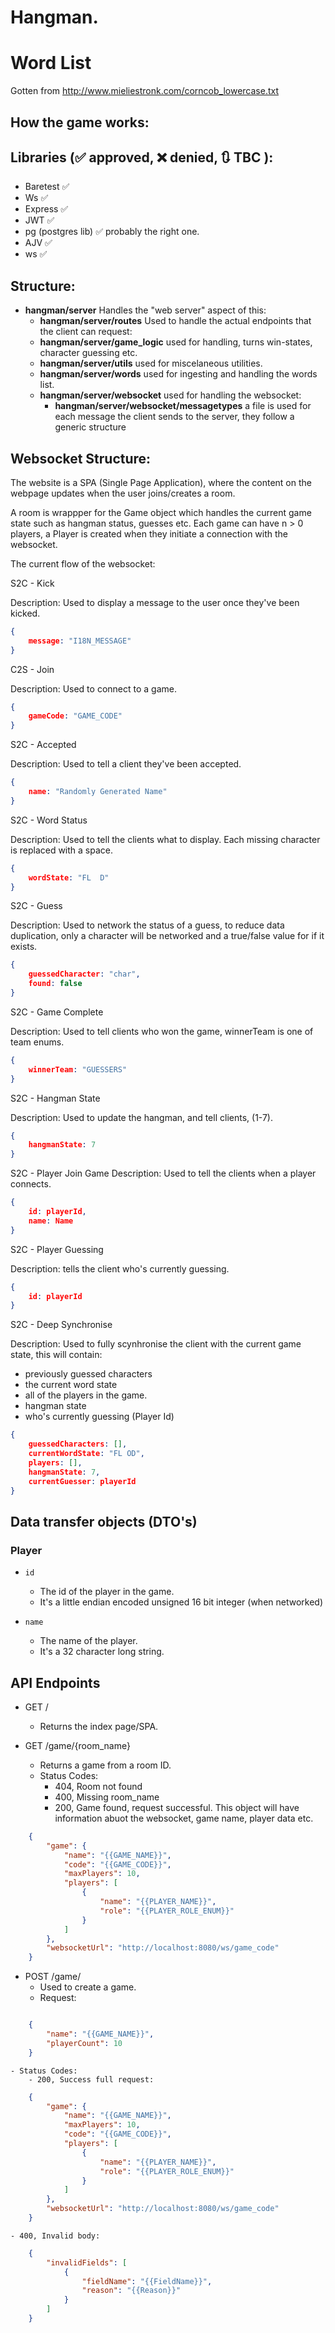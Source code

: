 # Hangman.

# Word List
Gotten from http://www.mieliestronk.com/corncob_lowercase.txt

## How the game works:

## Libraries (✅ approved, ❌ denied, 🔃 TBC ):
- Baretest ✅
- Ws ✅
- Express ✅
- JWT ✅
- pg (postgres lib) ✅ probably the right one.
- AJV ✅
- ws ✅

## Structure:
- **hangman/server** Handles the "web server" aspect of this:
    - **hangman/server/routes** Used to handle the actual endpoints that the client can request:
    - **hangman/server/game_logic** used for handling, turns win-states, character guessing etc.
    - **hangman/server/utils** used for miscelaneous utilities.
    - **hangman/server/words** used for ingesting and handling the words list.
    - **hangman/server/websocket** used for handling the websocket:
        - **hangman/server/websocket/messagetypes** a file is used for each message the client sends to the server, they follow a generic structure


## Websocket Structure:
The website is a SPA (Single Page Application), where the content on the webpage updates when the user joins/creates a room.

A room is wrappper for the Game object which handles the current game state such as hangman status, guesses etc.
Each game can have n > 0 players, a Player is created when they initiate a connection with the websocket.

The current flow of the websocket:

S2C - Kick

Description: Used to display a message to the user once they've been kicked.

```json
{
    message: "I18N_MESSAGE"
}
```

C2S - Join

Description: Used to connect to a game.
```json
{
    gameCode: "GAME_CODE"
}
```

S2C - Accepted

Description: Used to tell a client they've been accepted.
```json
{
    name: "Randomly Generated Name"
}
```

S2C - Word Status

Description: Used to tell the clients what to display. Each missing character is replaced with a space.

```json
{
    wordState: "FL  D"
}
```

S2C - Guess

Description: Used to network the status of a guess, to reduce data duplication, only a character will be networked and a true/false value for if it exists.

```json
{
    guessedCharacter: "char",
    found: false
}
```

S2C - Game Complete

Description: Used to tell clients who won the game, winnerTeam is one of team enums.

```json
{
    winnerTeam: "GUESSERS"
}
```

S2C - Hangman State

Description: Used to update the hangman, and tell clients, (1-7).

```json
{
    hangmanState: 7
}
```

S2C - Player Join Game
Description: Used to tell the clients when a player connects.

```json
{
    id: playerId,
    name: Name
}
```

S2C - Player Guessing

Description: tells the client who's currently guessing.

```json
{
    id: playerId
}
```

S2C - Deep Synchronise

Description: Used to fully scynhronise the client with the current game state, this will contain:
- previously guessed characters
- the current word state 
- all of the players in the game.
- hangman state
- who's currently guessing (Player Id)
```json
{
    guessedCharacters: [],
    currentWordState: "FL OD",
    players: [],
    hangmanState: 7,
    currentGuesser: playerId
}
```

## Data transfer objects (DTO's)

### Player
- `id` 
    - The id of the player in the game.
    - It's a little endian encoded unsigned 16 bit integer (when networked)

- `name`
    - The name of the player.
    - It's a 32 character long string.


## API Endpoints
- GET /
    - Returns the index page/SPA.

- GET /game/{room_name}
    - Returns a game from a room ID.
    - Status Codes:
        - 404, Room not found
        - 400, Missing room_name
        - 200, Game found, request successful.
            This object will have information abuot the websocket, game name, player data etc.
```json
    {
        "game": {
            "name": "{{GAME_NAME}}",
            "code": "{{GAME_CODE}}",
            "maxPlayers": 10,
            "players": [
                {
                    "name": "{{PLAYER_NAME}}",
                    "role": "{{PLAYER_ROLE_ENUM}}"
                }
            ]
        },
        "websocketUrl": "http://localhost:8080/ws/game_code"
    }
```
- POST /game/
    - Used to create a game.
    - Request:
```json

    {
        "name": "{{GAME_NAME}}",
        "playerCount": 10
    }

```
    - Status Codes:
        - 200, Success full request:
```json
    {
        "game": {
            "name": "{{GAME_NAME}}",
            "maxPlayers": 10,
            "code": "{{GAME_CODE}}",
            "players": [
                {
                    "name": "{{PLAYER_NAME}}",
                    "role": "{{PLAYER_ROLE_ENUM}}"
                }
            ]
        },
        "websocketUrl": "http://localhost:8080/ws/game_code"
    }
```
    - 400, Invalid body:
```json
    {
        "invalidFields": [
            {
                "fieldName": "{{FieldName}}",
                "reason": "{{Reason}}"
            }
        ]
    }
```